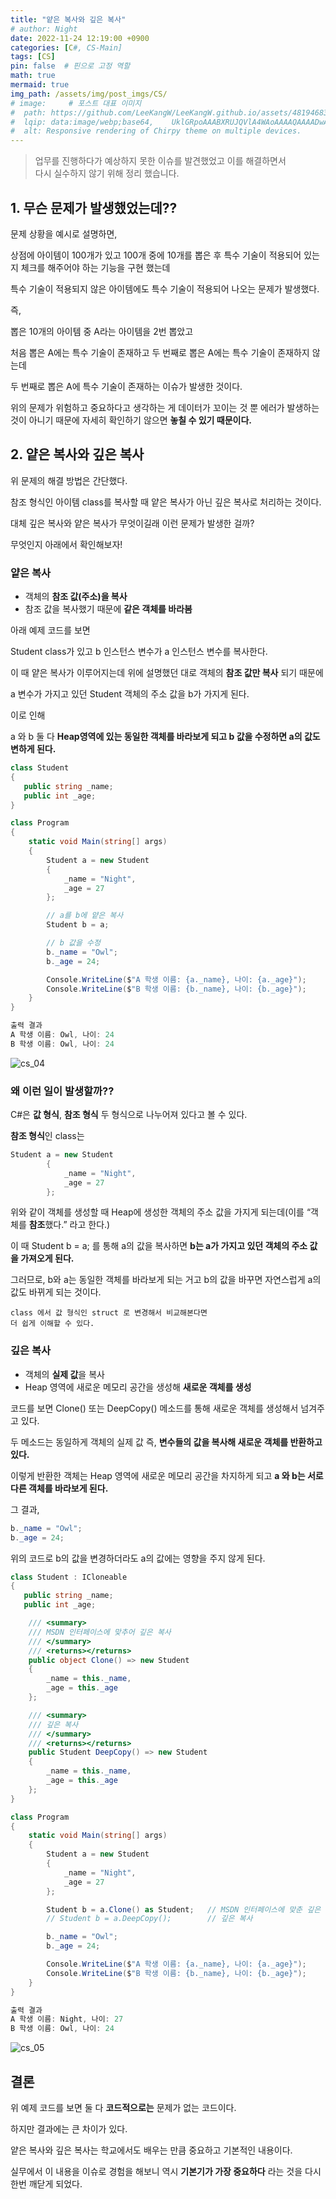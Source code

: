 ```yaml
---
title: "얕은 복사와 깊은 복사"
# author: Night
date: 2022-11-24 12:19:00 +0900
categories: [C#, CS-Main]
tags: [CS]
pin: false  # 핀으로 고정 역할
math: true
mermaid: true
img_path: /assets/img/post_imgs/CS/
# image:     # 포스트 대표 이미지
#  path: https://github.com/LeeKangW/LeeKangW.github.io/assets/48194683/7e5b8251-2544-4eea-b702-ad59aa404e9e
#  lqip: data:image/webp;base64,    UklGRpoAAABXRUJQVlA4WAoAAAAQAAAADwAABwAAQUxQSDIAAAARL0AmbZurmr57yyIiqE8oiG0bejIYEQTgqiDA9vqnsUSI6H+oAERp2HZ65qP/VIAWAFZQOCBCAAAA8AEAnQEqEAAIAAVAfCWkAALp8sF8rgRgAP7o9FDvMCkMde9PK7euH5M1m6VWoDXf2FkP3BqV0ZYbO6NA/VFIAAAA
#  alt: Responsive rendering of Chirpy theme on multiple devices.
---
```


> 업무를 진행하다가 예상하지 못한 이슈를 발견했었고 이를 해결하면서  
> 다시 실수하지 않기 위해 정리 했습니다.

## 1\. 무슨 문제가 발생했었는데??

문제 상황을 예시로 설명하면,

상점에 아이템이 100개가 있고 100개 중에 10개를 뽑은 후 특수 기술이 적용되어 있는지 체크를 해주어야 하는 기능을 구현 했는데

특수 기술이 적용되지 않은 아이템에도 특수 기술이 적용되어 나오는 문제가 발생했다.

즉,

뽑은 10개의 아이템 중 A라는 아이템을 2번 뽑았고

처음 뽑은 A에는 특수 기술이 존재하고 두 번째로 뽑은 A에는 특수 기술이 존재하지 않는데

두 번째로 뽑은 A에 특수 기술이 존재하는 이슈가 발생한 것이다.

위의 문제가 위험하고 중요하다고 생각하는 게 데이터가 꼬이는 것 뿐 에러가 발생하는 것이 아니기 때문에 자세히 확인하기 않으면 **놓칠 수 있기 때문이다.**

## 2\. 얕은 복사와 깊은 복사

위 문제의 해결 방법은 간단했다.

참조 형식인 아이템 class를 복사할 때 얕은 복사가 아닌 깊은 복사로 처리하는 것이다.

대체 깊은 복사와 얕은 복사가 무엇이길래 이런 문제가 발생한 걸까?

무엇인지 아래에서 확인해보자!

### 얕은 복사

-   객체의 **참조 값(주소)을 복사**
-   참조 값을 복사했기 때문에 **같은 객체를 바라봄**

아래 예제 코드를 보면

Student class가 있고 b 인스턴스 변수가 a 인스턴스 변수를 복사한다.

이 때 얕은 복사가 이루어지는데 위에 설명했던 대로 객체의 **참조 값만 복사** 되기 때문에

a 변수가 가지고 있던 Student 객체의 주소 값을 b가 가지게 된다.

이로 인해

a 와 b 둘 다 **Heap영역에 있는 동일한 객체를 바라보게 되고 b 값을 수정하면 a의 값도 변하게 된다.**

```cs
class Student
{
   public string _name;
   public int _age;
}

class Program
{
    static void Main(string[] args)
    {
        Student a = new Student
        {
            _name = "Night",
            _age = 27
        };

        // a를 b에 얕은 복사
        Student b = a;

        // b 값을 수정
        b._name = "Owl";
        b._age = 24;

        Console.WriteLine($"A 학생 이름: {a._name}, 나이: {a._age}");
        Console.WriteLine($"B 학생 이름: {b._name}, 나이: {b._age}");
    }
}
```

```cs
출력 결과
A 학생 이름: Owl, 나이: 24
B 학생 이름: Owl, 나이: 24
```

![cs_04](cs_04.png)

### 왜 이런 일이 발생할까??

C#은 **값 형식**, **참조 형식** 두 형식으로 나누어져 있다고 볼 수 있다.

**참조 형식**인 class는

```cs
Student a = new Student
        {
            _name = "Night",
            _age = 27
        };
```

위와 같이 객체를 생성할 때 Heap에 생성한 객체의 주소 값을 가지게 되는데(이를 “객체를 **참조**했다.” 라고 한다.)

이 때 Student b = a; 를 통해 a의 값을 복사하면 **b는 a가 가지고 있던 객체의 주소 값을 가져오게 된다.**

그러므로, b와 a는 동일한 객체를 바라보게 되는 거고 b의 값을 바꾸면 자연스럽게 a의 값도 바뀌게 되는 것이다.

```
class 에서 값 형식인 struct 로 변경해서 비교해본다면
더 쉽게 이해할 수 있다.
```

### 깊은 복사

-   객체의 **실제 값**을 복사
-   Heap 영역에 새로운 메모리 공간을 생성해 **새로운 객체를 생성**

코드를 보면 Clone() 또는 DeepCopy() 메소드를 통해 새로운 객체를 생성해서 넘겨주고 있다.

두 메소드는 동일하게 객체의 실제 값 즉, **변수들의 값을 복사해 새로운 객체를 반환하고 있다.**

이렇게 반환한 객체는 Heap 영역에 새로운 메모리 공간을 차지하게 되고 **a 와 b는 서로 다른 객체를 바라보게 된다.**

그 결과,

```cs
b._name = "Owl";
b._age = 24;
```

위의 코드로 b의 값을 변경하더라도 a의 값에는 영향을 주지 않게 된다.

```cs
class Student : ICloneable
{
   public string _name;
   public int _age;

    /// <summary>
    /// MSDN 인터페이스에 맞추어 깊은 복사
    /// </summary>
    /// <returns></returns>
    public object Clone() => new Student
    {
        _name = this._name,
        _age = this._age
    };

    /// <summary>
    /// 깊은 복사
    /// </summary>
    /// <returns></returns>
    public Student DeepCopy() => new Student
    {
        _name = this._name,
        _age = this._age
    };
}

class Program
{
    static void Main(string[] args)
    {
        Student a = new Student
        {
            _name = "Night",
            _age = 27
        };

        Student b = a.Clone() as Student;   // MSDN 인터페이스에 맞춘 깊은 복사
        // Student b = a.DeepCopy();        // 깊은 복사

        b._name = "Owl";
        b._age = 24;

        Console.WriteLine($"A 학생 이름: {a._name}, 나이: {a._age}");
        Console.WriteLine($"B 학생 이름: {b._name}, 나이: {b._age}");
    }
}
```

```cs
출력 결과
A 학생 이름: Night, 나이: 27
B 학생 이름: Owl, 나이: 24
```

![cs_05](cs_05.png)

## 결론

위 예제 코드를 보면 둘 다 **코드적으로는** 문제가 없는 코드이다.

하지만 결과에는 큰 차이가 있다.

얕은 복사와 깊은 복사는 학교에서도 배우는 만큼 중요하고 기본적인 내용이다.

실무에서 이 내용을 이슈로 경험을 해보니 역시 **기본기가 가장 중요하다** 라는 것을 다시 한번 깨닫게 되었다.